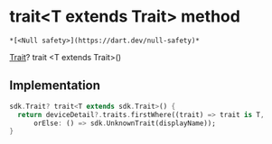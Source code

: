 


# trait&lt;T extends Trait> method




    *[<Null safety>](https://dart.dev/null-safety)*




[Trait](https://yonomi.co/yonomi-sdk/Trait-class.html)? trait
&lt;T extends Trait>()








## Implementation

```dart
sdk.Trait? trait<T extends sdk.Trait>() {
  return deviceDetail?.traits.firstWhere((trait) => trait is T,
      orElse: () => sdk.UnknownTrait(displayName));
}
```







